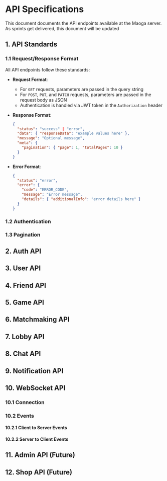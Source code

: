 # API Specifications
This document documents the API endpoints available at the Maoga server. As sprints get delivered, this document will be updated

## 1. API Standards
### 1.1 Request/Response Format
All API endpoints follow these standards:

- **Request Format**:
  - For `GET` requests, parameters are passed in the query string
  - For `POST`, `PUT`, and `PATCH` requests, parameters are passed in the request body as JSON
  - Authentication is handled via JWT token in the `Authorization` header

- **Response Format**:
  ```json
  {
    "status": "success" | "error",
    "data": { "responseData": "example values here" },
    "message": "Optional message",
    "meta": {
      "pagination": { "page": 1, "totalPages": 10 }
    }
  }
  ```

- **Error Format**:
  ```json
  {
    "status": "error",
    "error": {
      "code": "ERROR_CODE",
      "message": "Error message",
      "details": { "additionalInfo": "error details here" }
    }
  }
  ```
### 1.2 Authentication

### 1.3 Pagination


## 2. Auth API

## 3. User API

## 4. Friend API

## 5. Game API

## 6. Matchmaking API

## 7. Lobby API

## 8. Chat API

## 9. Notification API


## 10. WebSocket API
### 10.1 Connection
### 10.2 Events
#### 10.2.1 Client to Server Events
#### 10.2.2 Server to Client Events


## 11. Admin API (Future)


## 12. Shop API (Future)
